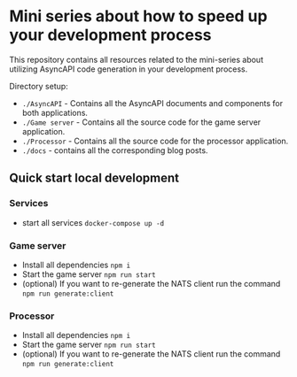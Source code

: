 # Mini series about how to speed up your development process

This repository contains all resources related to the mini-series about utilizing AsyncAPI code generation in your development process.

Directory setup:
- `./AsyncAPI` - Contains all the AsyncAPI documents and components for both applications.
- `./Game server` - Contains all the source code for the game server application.
- `./Processor` - Contains all the source code for the processor application.
- `./docs` - contains all the corresponding blog posts.

## Quick start local development

### Services

* start all services `docker-compose up -d`

### Game server

* Install all dependencies `npm i`
* Start the game server `npm run start`
* (optional) If you want to re-generate the NATS client run the command `npm run generate:client`

### Processor 

* Install all dependencies `npm i`
* Start the game server `npm run start`
* (optional) If you want to re-generate the NATS client run the command `npm run generate:client`

